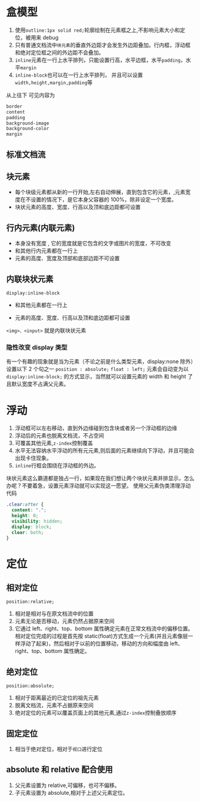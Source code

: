 # 盒模型

1. 使用`outline:1px solid red;`轮廓绘制在元素框之上,不影响元素大小和定位，被用来 debug
1. 只有普通文档流中`块元素`的垂直外边距才会发生外边距叠加。行内框，浮动框和绝对定位框之间的外边距不会叠加。
1. `inline`元素在一行上水平排列，只能设置行高，水平边框，水平`padding`，水平`margin`
1. `inline-block`也可以在一行上水平排列， 并且可以设置`width,height,margin,padding`等

从上往下 可见内容为

```bash
border
content
padding
background-image
background-color
margin
```

## 标准文档流

## 块元素

- 每个块级元素都从新的一行开始,左右自动伸展，直到包含它的元素，,元素宽度在不设置的情况下，是它本身父容器的 100%，除非设定一个宽度。
- 块状元素的高度、宽度、行高以及顶和底边距都可设置

## 行内元素(内联元素)

- 本身没有宽度 , 它的宽度就是它包含的文字或图片的宽度，不可改变
- 和其他行内元素都在一行上
- 元素的高度、宽度及顶部和底部边距不可设置

## 内联块状元素

`display:inline-block`

- 和其他元素都在一行上

- 元素的高度、宽度、行高以及顶和底边距都可设置

`<img>、<input>` 就是内联块状元素

### 隐性改变 display 类型

有一个有趣的现象就是当为元素（不论之前是什么类型元素，display:none 除外）设置以下 2 个句之一
`position : absolute;`
`float : left;`
元素会自动变为以 `display:inline-block;` 的方式显示，当然就可以设置元素的 width 和 height 了且默认宽度不占满父元素。

# 浮动

1. 浮动框可以左右移动，直到外边缘碰到包含块或者另一个浮动框的边缘
1. 浮动后的元素也脱离文档流，不占空间
1. 可覆盖其他元素,`z-index`控制覆盖
1. 水平无法容纳水平浮动的所有元元素,则后面的元素继续向下浮动，并且可能会出现卡住现象。
1. `inline`行框会围绕在浮动框的外边。

块状元素这么霸道都是独占一行，如果现在我们想让两个块状元素并排显示，怎么办呢？不要着急，设置元素浮动就可以实现这一愿望。
使用父元素伪类清理浮动代码

```css
.clear:after {
  content: ".";
  height: 0;
  visibility: hidden;
  display: block;
  clear: both;
}
```

# 定位

## 相对定位

`position:relative;`

1. 相对是相对与在原文档流中的位置
1. 元素无论是否移动，元素仍然占据原来空间
1. 它通过 left、right、top、bottom 属性确定元素在正常文档流中的偏移位置。相对定位完成的过程是首先按 static(float)方式生成一个元素(并且元素像层一样浮动了起来)，然后相对于以前的位置移动，移动的方向和幅度由 left、right、top、bottom 属性确定。

## 绝对定位

`position:absolute;`

1. 相对于距离最近的已定位的祖先元素
1. 脱离文档流，元素不占据原来空间
1. 绝对定位的元素可以覆盖页面上的其他元素,通过`z-index`控制叠放顺序

## 固定定位

1. 相当于绝对定位，相对于`视口`进行定位

## absolute 和 relative 配合使用

1. 父元素设置为 relative,可偏移，也可不偏移。
2. 子元素设置为 absolute,相对于上述父元素定位。
